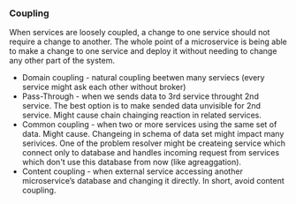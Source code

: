 

### Coupling
When services are loosely coupled, a change to one service should not require a change to another. The whole point of a microservice is being able to make a change to one service and deploy it without needing to change any other part of the system.
- Domain coupling - natural coupling beetwen many serviecs (every service might ask each other without broker)
- Pass-Through - when we sends data to 3rd service throught 2nd service. The best option is to make sended data unvisible for 2nd service. Might cause chain chainging reaction in related services.
- Common coupling - when two or more services using the same set of data. Might cause. Changeing in schema of data set might impact many serivices. One of the problem resolver might be createing service which connect only to database and handles incoming request from services which don't use this database from now (like agreaggation).
- Content coupling - when external service accessing another microservice’s database and changing it directly. In short, avoid content coupling.